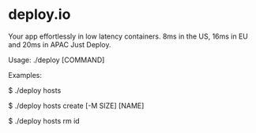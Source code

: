 deploy.io
=========

Your app effortlessly in low latency containers.
8ms in the US, 16ms in EU and 20ms in APAC
Just Deploy.

Usage: ./deploy [COMMAND]

Examples:

$ ./deploy hosts

$ ./deploy hosts create [-M SIZE] [NAME]

$ ./deploy hosts rm id